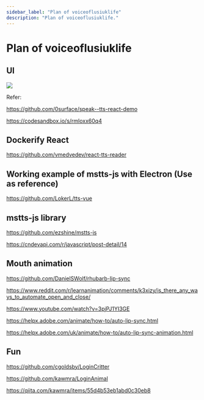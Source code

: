```yaml
---
sidebar_label: "Plan of voiceoflusiuklife"
description: "Plan of voiceoflusiuklife."
---
```


# Plan of voiceoflusiuklife

## UI

![](https://i.imgur.com/oQdwcnQ.png)

Refer: 

https://github.com/0surface/speak--tts-react-demo

https://codesandbox.io/s/rmloxx60q4

## Dockerify React

https://github.com/vmedvedev/react-tts-reader

## Working example of mstts-js with Electron (Use as reference)

https://github.com/LokerL/tts-vue

## mstts-js library

https://github.com/ezshine/mstts-js

https://cndevapi.com/r/javascript/post-detail/14

## Mouth animation

https://github.com/DanielSWolf/rhubarb-lip-sync

https://www.reddit.com/r/learnanimation/comments/k3xizy/is_there_any_ways_to_automate_open_and_close/

https://www.youtube.com/watch?v=3pjPJ1YI3GE

https://helpx.adobe.com/animate/how-to/auto-lip-sync.html

https://helpx.adobe.com/uk/animate/how-to/auto-lip-sync-animation.html

## Fun

https://github.com/cgoldsby/LoginCritter

https://github.com/kawmra/LoginAnimal

https://qiita.com/kawmra/items/55d4b53eb1abd0c30eb8